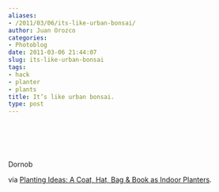 ```yaml
---
aliases:
- /2011/03/06/its-like-urban-bonsai/
author: Juan Orozco
categories:
- Photoblog
date: 2011-03-06 21:44:07
slug: its-like-urban-bonsai
tags:
- hack
- planter
- plants
title: It’s like urban bonsai.
type: post
---
```


&nbsp;

<p style="text-align:center;">
  <a href="http://feedproxy.google.com/~r/dornob/~3/2QH_EumQt2Q/"><img src='http://juanthedesigner.files.wordpress.com/2011/03/plant-pot-bookbag-idea.jpg?w=580' alt='' data-recalc-dims="1" /></a>
</p>

&nbsp;

Dornob

via [Planting Ideas: A Coat, Hat, Bag & Book as Indoor Planters][1].

[1]: http://feedproxy.google.com/~r/dornob/~3/2QH_EumQt2Q/